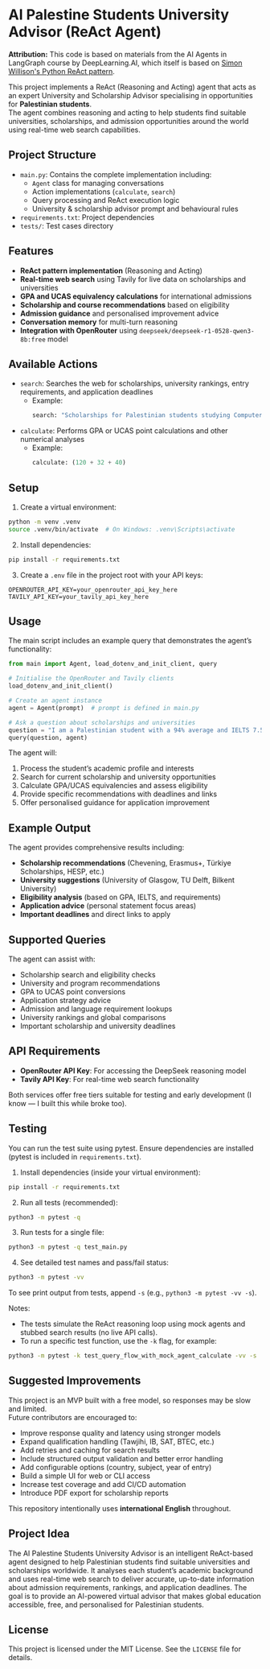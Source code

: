 # AI Palestine Students University Advisor (ReAct Agent)

**Attribution:**
This code is based on materials from the AI Agents in LangGraph course by DeepLearning.AI, 
which itself is based on [Simon Willison's Python ReAct pattern](https://til.simonwillison.net/llms/python-react-pattern).

This project implements a ReAct (Reasoning and Acting) agent that acts as an expert University and Scholarship Advisor 
specialising in opportunities for **Palestinian students**.  
The agent combines reasoning and acting to help students find suitable universities, scholarships, and admission opportunities 
around the world using real-time web search capabilities.

## Project Structure
- `main.py`: Contains the complete implementation including:
  - `Agent` class for managing conversations
  - Action implementations (`calculate`, `search`)
  - Query processing and ReAct execution logic
  - University & scholarship advisor prompt and behavioural rules
- `requirements.txt`: Project dependencies
- `tests/`: Test cases directory

## Features
- **ReAct pattern implementation** (Reasoning and Acting)
- **Real-time web search** using Tavily for live data on scholarships and universities
- **GPA and UCAS equivalency calculations** for international admissions
- **Scholarship and course recommendations** based on eligibility
- **Admission guidance** and personalised improvement advice
- **Conversation memory** for multi-turn reasoning
- **Integration with OpenRouter** using `deepseek/deepseek-r1-0528-qwen3-8b:free` model

## Available Actions
- `search`: Searches the web for scholarships, university rankings, entry requirements, and application deadlines  
  - Example:  
    ```python
    search: "Scholarships for Palestinian students studying Computer Science in Europe 2026"
    ```
- `calculate`: Performs GPA or UCAS point calculations and other numerical analyses  
  - Example:  
    ```python
    calculate: (120 + 32 + 40)
    ```

## Setup
1. Create a virtual environment:
```bash
python -m venv .venv
source .venv/bin/activate  # On Windows: .venv\Scripts\activate
```

2. Install dependencies:
```bash
pip install -r requirements.txt
```

3. Create a `.env` file in the project root with your API keys:
```
OPENROUTER_API_KEY=your_openrouter_api_key_here
TAVILY_API_KEY=your_tavily_api_key_here
```

## Usage
The main script includes an example query that demonstrates the agent’s functionality:

```python
from main import Agent, load_dotenv_and_init_client, query

# Initialise the OpenRouter and Tavily clients
load_dotenv_and_init_client()

# Create an agent instance
agent = Agent(prompt)  # prompt is defined in main.py

# Ask a question about scholarships and universities
question = "I am a Palestinian student with a 94% average and IELTS 7.5. What Computer Science scholarships and universities can I apply to in the UK or Europe?"
query(question, agent)
```

The agent will:
1. Process the student’s academic profile and interests  
2. Search for current scholarship and university opportunities  
3. Calculate GPA/UCAS equivalencies and assess eligibility  
4. Provide specific recommendations with deadlines and links  
5. Offer personalised guidance for application improvement  

## Example Output
The agent provides comprehensive results including:
- **Scholarship recommendations** (Chevening, Erasmus+, Türkiye Scholarships, HESP, etc.)
- **University suggestions** (University of Glasgow, TU Delft, Bilkent University)
- **Eligibility analysis** (based on GPA, IELTS, and requirements)
- **Application advice** (personal statement focus areas)
- **Important deadlines** and direct links to apply

## Supported Queries
The agent can assist with:
- Scholarship search and eligibility checks
- University and program recommendations
- GPA to UCAS point conversions
- Application strategy advice
- Admission and language requirement lookups
- University rankings and global comparisons
- Important scholarship and university deadlines

## API Requirements
- **OpenRouter API Key**: For accessing the DeepSeek reasoning model  
- **Tavily API Key**: For real-time web search functionality  

Both services offer free tiers suitable for testing and early development (I know — I built this while broke too).

## Testing

You can run the test suite using pytest. Ensure dependencies are installed (pytest is included in `requirements.txt`).

1. Install dependencies (inside your virtual environment):
```bash
pip install -r requirements.txt
```

2. Run all tests (recommended):
```bash
python3 -m pytest -q
```

3. Run tests for a single file:
```bash
python3 -m pytest -q test_main.py
```

4. See detailed test names and pass/fail status:
```bash
python3 -m pytest -vv
```

To see print output from tests, append `-s` (e.g., `python3 -m pytest -vv -s`).

Notes:
- The tests simulate the ReAct reasoning loop using mock agents and stubbed search results (no live API calls).
- To run a specific test function, use the `-k` flag, for example:
```bash
python3 -m pytest -k test_query_flow_with_mock_agent_calculate -vv -s
```

## Suggested Improvements

This project is an MVP built with a free model, so responses may be slow and limited.  
Future contributors are encouraged to:
- Improve response quality and latency using stronger models
- Expand qualification handling (Tawjihi, IB, SAT, BTEC, etc.)
- Add retries and caching for search results
- Include structured output validation and better error handling
- Add configurable options (country, subject, year of entry)
- Build a simple UI for web or CLI access
- Increase test coverage and add CI/CD automation
- Introduce PDF export for scholarship reports

This repository intentionally uses **international English** throughout.

## Project Idea
The AI Palestine Students University Advisor is an intelligent ReAct-based agent designed to help Palestinian students find suitable universities and scholarships worldwide. It analyses each student’s academic background and uses real-time web search to deliver accurate, up-to-date information about admission requirements, rankings, and application deadlines. The goal is to provide an AI-powered virtual advisor that makes global education accessible, free, and personalised for Palestinian students.
## License
This project is licensed under the MIT License. See the `LICENSE` file for details.
```
